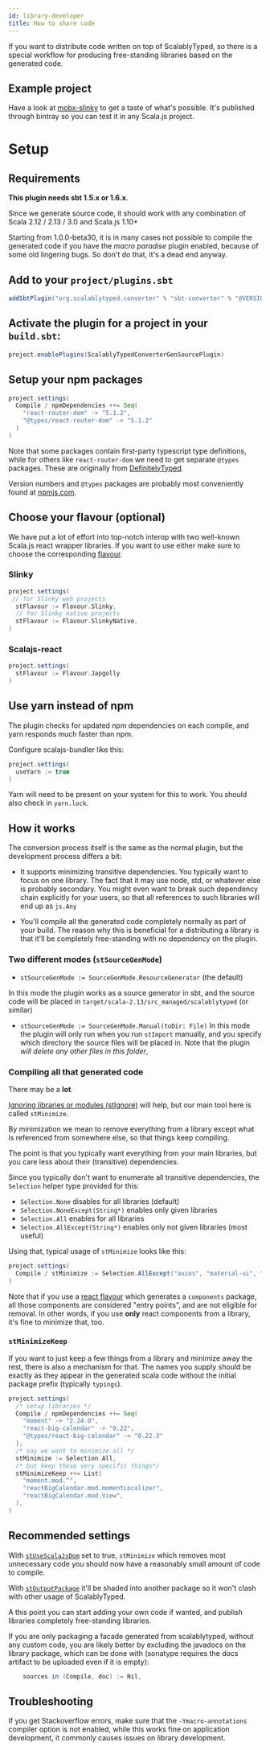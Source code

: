 ```yaml
---
id: library-developer
title: How to share code
---
```


If you want to distribute code written on top of ScalablyTyped, so there is a special workflow 
for producing free-standing libraries based on the generated code.

## Example project

Have a look at [mobx-slinky](https://github.com/ScalablyTyped/mobx-slinky)
 to get a taste of what's possible. It's published through bintray so you can test it
 in any Scala.js project.

# Setup

## Requirements

**This plugin needs sbt 1.5.x or 1.6.x**.

Since we generate source code, it should work with any combination of 
Scala 2.12 / 2.13 / 3.0 and Scala.js 1.10+ 

Starting from 1.0.0-beta30, it is in many cases not possible to compile the generated code 
if you have the *macro paradise* plugin enabled, because of some old lingering bugs. 
So don't do that, it's a dead end anyway.

## Add to your `project/plugins.sbt`

```scala
addSbtPlugin("org.scalablytyped.converter" % "sbt-converter" % "@VERSION@")
```

## Activate the plugin for a project in your `build.sbt`:

```scala
project.enablePlugins(ScalablyTypedConverterGenSourcePlugin)
```

## Setup your npm packages

```scala    
project.settings(
  Compile / npmDependencies ++= Seq(
    "react-router-dom" -> "5.1.2",
    "@types/react-router-dom" -> "5.1.2"
  )
)
```

Note that some packages contain first-party typescript type definitions, 
while for others like `react-router-dom` we need to get separate `@types` packages. 
These are originally from [DefinitelyTyped](https://github.com/DefinitelyTyped/DefinitelyTyped).  

Version numbers and `@types` packages are probably most conveniently found at [npmjs.com](https://npmjs.com).

## Choose your flavour (optional)

We have put a lot of effort into top-notch interop with two well-known 
Scala.js react wrapper libraries. If you want to use either make sure to choose the corresponding [flavour](flavour.md). 

### Slinky

```scala
project.settings(
 // for Slinky web projects
  stFlavour := Flavour.Slinky,
  // for Slinky native projects
  stFlavour := Flavour.SlinkyNative,
)
```

### Scalajs-react

```scala
project.settings(
  stFlavour := Flavour.Japgolly
)
```

## Use yarn instead of npm

The plugin checks for updated npm dependencies on each compile, and yarn responds much faster than npm.
 
Configure scalajs-bundler like this:
```scala
project.settings(
  useYarn := true
)
```
Yarn will need to be present on your system for this to work. You should also check in `yarn.lock`.

## How it works

The conversion process itself is the same as the normal plugin, but the development process differs a bit:

- It supports minimizing transitive dependencies.
You typically want to focus on one library. The fact that it may use node, std, or whatever else is probably secondary.
You might even want to break such dependency chain explicitly for your users, so that all references to such libraries will end up as `js.Any` 

- You'll compile all the generated code completely normally as part of your build. 
The reason why this is beneficial for a distributing a library is that it'll be completely 
free-standing with no dependency on the plugin.

### Two different modes (`stSourceGenMode`)

- `stSourceGenMode := SourceGenMode.ResourceGenerator` (the default)

In this mode the plugin works as a source generator in sbt, and the source code will be placed in
`target/scala-2.13/src_managed/scalablytyped` (or similar)
 
- `stSourceGenMode := SourceGenMode.Manual(toDir: File)`
In this mode the plugin will only run when you run `stImport` manually, and you specify which directory
 the source files will be placed in. Note that the plugin *will delete any other files in this folder*,


### Compiling all that generated code

There may be a **lot**. 

[Ignoring libraries or modules (stIgnore)](conversion-options.md#stignore) will help, but our main tool here is called `stMinimize`.

By minimization we mean to remove everything from a library except what is referenced from somewhere else, so that
 things keep compiling.

The point is that you typically want everything from your main libraries, 
 but you care less about their (transitive) dependencies. 

Since you typically don't want to enumerate all transitive dependencies, the `Selection` helper type provided for this:

- `Selection.None` disables for all libraries (default)
- `Selection.NoneExcept(String*)` enables only given libraries 
- `Selection.All` enables for all libraries
- `Selection.AllExcept(String*)` enables only not given libraries (most useful) 

Using that, typical usage of `stMinimize` looks like this:

```scala
project.settings(
  Compile / stMinimize := Selection.AllExcept("axios", "material-ui", "mobx-react", "mobx")
)
``` 

Note that if you use a [react flavour](flavour.md) which generates a `components` package, all those
components are considered "entry points", and are not eligible for removal. 
In other words, if you use **only** react components from a library, it's fine to minimize that, too. 

### `stMinimizeKeep` 
If you want to just keep a few things from a library and minimize away the rest, there is also a mechanism for that.
The names you supply should be exactly as they appear in the generated scala code without the initial package prefix (typically `typings`).

```scala
project.settings(
  /* setup libraries */
  Compile / npmDependencies ++= Seq(
    "moment" -> "2.24.0",
    "react-big-calendar" -> "0.22",
    "@types/react-big-calendar" -> "0.22.3"
  ),
  /* say we want to minimize all */
  stMinimize := Selection.All,
  /* but keep these very specific things*/
  stMinimizeKeep ++= List(
    "moment.mod.^",
    "reactBigCalendar.mod.momentLocalizer",
    "reactBigCalendar.mod.View",
  ),
)
```

## Recommended settings

With [`stUseScalaJsDom`](conversion-options.md#stusescalajsdom) set to true, `stMinimize` which removes most unnecessary code
you should now have a reasonably small amount of code to compile.

With [`stOutputPackage`](conversion-options.md#stoutputpackage) it'll be shaded into another package so it won't clash with
other usage of ScalablyTyped.

A this point you can start adding your own code if wanted, and publish libraries completely 
free-standing libraries.

If you are only packaging a facade generated from scalablytyped, without any custom code, you are likely better by excluding the javadocs on the library package, which can be done with (sonatype requires the docs artifact to be uploaded even if it is empty):

```scala
    sources in (Compile, doc) := Nil,
```

## Troubleshooting

If you get Stackoverflow errors, make sure that the `-Ymacro-annotations` compiler option is not enabled, while this works fine on application development, it commonly causes issues on library development. 

